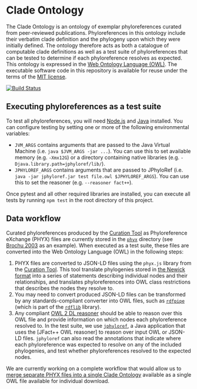 # Clade Ontology

The Clade Ontology is an ontology of exemplar phyloreferences curated from peer-reviewed publications. Phyloreferences in this ontology include their verbatim clade definition and the phylogeny upon which they were initially defined. The ontology therefore acts as both a catalogue of computable clade definitions as well as a test suite of phyloreferences that can be tested to determine if each phyloreference resolves as expected. This ontology is expressed in the [Web Ontology Language (OWL)]. The executable software code in this repository is available for reuse under the terms of the [MIT license].

[![Build Status](https://travis-ci.org/phyloref/clade-ontology.svg?branch=master)](https://travis-ci.org/phyloref/clade-ontology)

## Executing phyloreferences as a test suite

To test all phyloreferences, you will need [Node.js] and [Java] installed. You can configure testing by setting one or more of the following environmental variables:

 * `JVM_ARGS` contains arguments that are passed to the Java Virtual Machine (i.e. `java $JVM_ARGS -jar ...`). You can use this to set available memory (e.g. `-Xmx12G`) or a directory containing native libraries (e.g. `-Djava.library.path=jphyloref/lib/`).
 * `JPHYLOREF_ARGS` contains arguments that are passed to JPhyloRef (i.e. `java -jar jphyloref.jar test file.owl $JPHYLOREF_ARGS`). You can use this to set the reasoner (e.g. `--reasoner fact++`).

Once pytest and all other required libraries are installed, you can execute all tests by running `npm test` in the root directory of this project.

## Data workflow

Curated phyloreferences produced by the [Curation Tool] as Phyloreference eXchange (PHYX) files are currently stored in the [`phyx`] directory (see [Brochu 2003] as an example). When executed as a test suite, these files are converted into the Web Ontology Language (OWL) in the following steps:

1. PHYX files are converted to JSON-LD files using the `phyx.js` library from the [Curation Tool]. This tool translate phylogenies stored in [the Newick format] into a series of statements describing individual nodes and their relationships, and translates phyloreferences into OWL class restrictions that describes the nodes they resolve to.
2. You may need to convert produced JSON-LD files can be transformed by any standards-compliant converter into OWL files, such as [`rdfpipe`] (which is part of the [`rdflib`] library).
3. Any compliant [OWL 2 DL reasoner] should be able to reason over this OWL file and provide information on which nodes each phyloreference resolved to. In the test suite, we use [`jphyloref`], a Java application that uses the [JFact++ OWL reasoner] to reason over input OWL or JSON-LD files. `jphyloref` can also read the annotations that indicate where each phyloreference was expected to resolve on any of the included phylogenies, and test whether phyloreferences resolved to the expected nodes.

We are currently working on a complete workflow that would allow us to [merge separate PHYX files into a single Clade Ontology] available as a single OWL file available for individual download.

[Web Ontology Language (OWL)]: https://en.wikipedia.org/wiki/Web_Ontology_Language
[MIT license]: ./LICENSE
[Node.js]: http://nodejs.org/
[Java]: https://java.com/
[Curation Tool]: https://github.com/phyloref/curation-tool
[`phyx`]: ./phyx/
[Brochu 2003]: ./phyx/from_papers/Brochu%202003/paper.json
[the Newick format]: https://en.wikipedia.org/wiki/Newick_format
[`rdfpipe`]: http://rdflib.readthedocs.io/en/stable/apidocs/rdflib.tools.html#module-rdflib.tools.rdfpipe
[`rdflib`]: http://rdflib.readthedocs.io/
[OWL 2 DL reasoner]: https://www.w3.org/TR/2012/REC-owl2-direct-semantics-20121211/
[`jphyloref`]: https://github.com/phyloref/jphyloref
[JFact++ 1.2.4 OWL reasoner]: http://jfact.sourceforge.net/
[merge separate PHYX files into a single Clade Ontology]: https://github.com/phyloref/clade-ontology/projects/3
